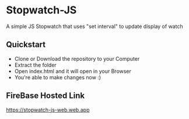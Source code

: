 # Stopwatch-JS
A simple JS Stopwatch that uses "set interval" to update display of watch

## Quickstart
   * Clone or Download the repository to your Computer
   * Extract the folder 
   * Open index.html and it will open in your Browser
   * You're able to make changes now :)
## FireBase Hosted Link
   https://stopwatch-js-web.web.app 

